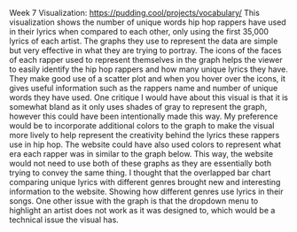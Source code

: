 Week 7
Visualization: https://pudding.cool/projects/vocabulary/ 
This visualization shows the number of unique words hip hop rappers have used in their lyrics when compared to each other, only using the first 35,000 lyrics of each artist. The graphs they use to represent the data are simple but very effective in what they are trying to portray. The icons of the faces of each rapper used to represent themselves in the graph helps the viewer to easily identify the hip hop rappers and how many unique lyrics they have. They make good use of a scatter plot and when you hover over the icons, it gives useful information such as the rappers name and number of unique words they have used. One critique I would have about this visual is that it is somewhat bland as it only uses shades of gray to represent the graph, however this could have been intentionally made this way. My preference would be to incorporate additional colors to the graph to make the visual more lively to help represent the creativity behind the lyrics these rappers use in hip hop. The website could have also used colors to represent what era each rapper was in similar to the graph below. This way, the website would not need to use both of these graphs as they are essentially both trying to convey the same thing. I thought that the overlapped bar chart comparing unique lyrics with different genres brought new and interesting information to the website. Showing how different genres use lyrics in their songs. One other issue with the graph is that the dropdown menu to highlight an artist does not work as it was designed to, which would be a technical issue the visual has.
